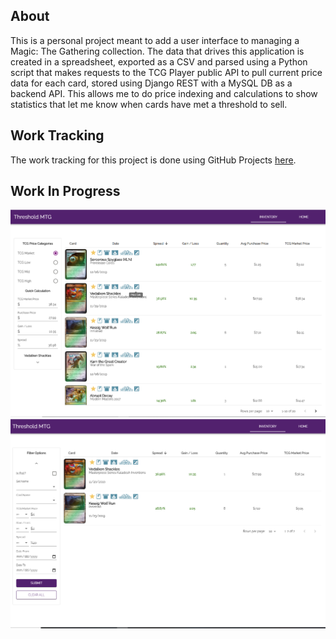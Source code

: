 ## About

This is a personal project meant to add a user interface to managing a Magic: The Gathering collection. The data that drives this application is created in a spreadsheet, exported as a CSV and parsed using a Python script that makes requests to the TCG Player public API to pull current price data for each card, stored using Django REST with a MySQL DB as a backend API. This allows me to do price indexing and calculations to show statistics that let me know when cards have met a threshold to sell.

## Work Tracking

The work tracking for this project is done using GitHub Projects [here](https://github.com/corydm92/mtg-management-frontend/projects/1?add_cards_query=is%3Aopen).

## Work In Progress

![Work In Progress](</progress-pictures/threshold-mtg-9-15-2020-(1).PNG>)
![Work In Progress](</progress-pictures/threshold-mtg-9-15-2020-(2).PNG>)
